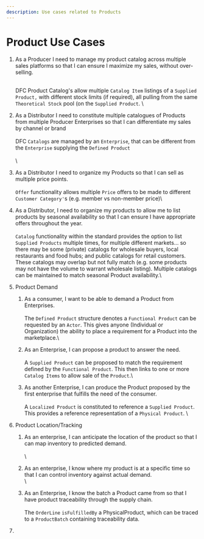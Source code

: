 ```yaml
---
description: Use cases related to Products
---
```


# Product Use Cases

1.  As a Producer I need to manage my product catalog across multiple sales platforms so that I can ensure I maximize my sales, without over-selling.

    &#x20;\
    DFC Product Catalog's allow multiple `Catalog Item` listings of a `Supplied Product,` with different stock limits (if required), all pulling from the same `Theoretical Stock` pool (on the `Supplied Product`. \

2. As a Distributor I need to constitute multiple catalogues of Products from multiple Producer Enterprises so that I can differentiate my sales by channel or brand \
   \
   DFC `Catalogs` are managed by an `Enterprise`, that can be different from the `Enterprise` supplying the `Defined Product` \
   \
   \

3. As a Distributor I need to organize my Products so that I can sell as multiple price points.\
   \
   `Offer` functionality allows multiple `Price` offers to be made to different `Customer Category'`s (e.g. member vs non-member price)\

4. As a Distributor, I need to organize my products to allow me to list products by seasonal availability so that I can ensure I have appropriate offers throughout the year.\
   \
   `Catalog` functionality within the standard provides the option to list `Supplied Products` multiple times, for multiple different markets... so there may be some (private) catalogs for wholesale buyers, local restaurants and food hubs; and public catalogs for retail customers. These catalogs may overlap but not fully match (e.g. some products may not have the volume to warrant wholesale listing). Multiple catalogs can be maintained to match seasonal Product availability.\

5. Product Demand
   1. As a consumer, I want to be able to demand a Product from Enterprises. \
      \
      The `Defined Product` structure denotes a `Functional Product` can be requested by an `Actor`. This gives anyone (Individual or Organization) the ability to place a requirement for a Product into the marketplace.\

   2. As an Enterprise, I can propose a product to answer the need. \
      \
      A `Supplied Product` can be proposed to match the requirement defined by the `Functional Product`. This then links to one or more `Catalog Items` to allow sale of the `Product`.\

   3. As another Enterprise, I can produce the Product proposed by the first enterprise that fulfills the need of the consumer.\
      \
      A `Localized Product` is constituted to reference a `Supplied Product`. This provides a reference representation of a `Physical Product`. \

6. Product Location/Tracking&#x20;
   1. As an enterprise, I can anticipate the location of the product so that I can map inventory to predicted demand. \
      \
      \

   2. As an enterprise, I know where my product is at a specific time so that I can control inventory against actual demand. \
      \

   3. As an Enterprise, I know the batch a Product came from so that I have product traceability through the supply chain.\
      \
      The `OrderLine` `isFulfilledBy` a PhysicalProduct, which can be traced to a `ProductBatch` containing traceability data.
7.
